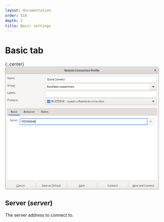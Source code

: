 ```yaml
---
layout: documentation
order: 510
depth: 2
title: Basic settings
---
```

# Basic tab

{:.center}
![Basic tab](/resources/remmina-plugin-rustdesk/archive/latest/english/general.png)

## **Server** (*server*)

The server address to connect to.
